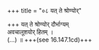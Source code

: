 +++
title = "०८ यत् ते श्रोण्योर्"

+++
यत् ते श्रोण्योर् दौर्भाग्यम्  
अवचालूशयोर् हितम् ।  
(…) ॥ +++(see 16.147.1cd)+++
